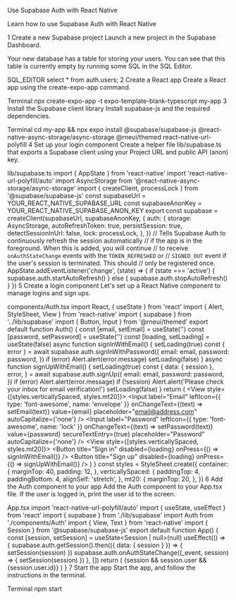 Use Supabase Auth with React Native

Learn how to use Supabase Auth with React Native

1
Create a new Supabase project
Launch a new project in the Supabase Dashboard.

Your new database has a table for storing your users. You can see that this table is currently empty by running some SQL in the SQL Editor.

SQL_EDITOR
select * from auth.users;
2
Create a React app
Create a React app using the create-expo-app command.

Terminal
npx create-expo-app -t expo-template-blank-typescript my-app
3
Install the Supabase client library
Install supabase-js and the required dependencies.

Terminal
cd my-app && npx expo install @supabase/supabase-js @react-native-async-storage/async-storage @rneui/themed react-native-url-polyfill
4
Set up your login component
Create a helper file lib/supabase.ts that exports a Supabase client using your Project URL and public API (anon) key.

lib/supabase.ts
import { AppState } from 'react-native'
import 'react-native-url-polyfill/auto'
import AsyncStorage from '@react-native-async-storage/async-storage'
import { createClient, processLock } from '@supabase/supabase-js'
const supabaseUrl = YOUR_REACT_NATIVE_SUPABASE_URL
const supabaseAnonKey = YOUR_REACT_NATIVE_SUPABASE_ANON_KEY
export const supabase = createClient(supabaseUrl, supabaseAnonKey, {
  auth: {
    storage: AsyncStorage,
    autoRefreshToken: true,
    persistSession: true,
    detectSessionInUrl: false,
    lock: processLock,
  },
})
// Tells Supabase Auth to continuously refresh the session automatically
// if the app is in the foreground. When this is added, you will continue
// to receive `onAuthStateChange` events with the `TOKEN_REFRESHED` or
// `SIGNED_OUT` event if the user's session is terminated. This should
// only be registered once.
AppState.addEventListener('change', (state) => {
  if (state === 'active') {
    supabase.auth.startAutoRefresh()
  } else {
    supabase.auth.stopAutoRefresh()
  }
})
5
Create a login component
Let's set up a React Native component to manage logins and sign ups.

components/Auth.tsx
import React, { useState } from 'react'
import { Alert, StyleSheet, View } from 'react-native'
import { supabase } from '../lib/supabase'
import { Button, Input } from '@rneui/themed'
export default function Auth() {
  const [email, setEmail] = useState('')
  const [password, setPassword] = useState('')
  const [loading, setLoading] = useState(false)
  async function signInWithEmail() {
    setLoading(true)
    const { error } = await supabase.auth.signInWithPassword({
      email: email,
      password: password,
    })
    if (error) Alert.alert(error.message)
    setLoading(false)
  }
  async function signUpWithEmail() {
    setLoading(true)
    const {
      data: { session },
      error,
    } = await supabase.auth.signUp({
      email: email,
      password: password,
    })
    if (error) Alert.alert(error.message)
    if (!session) Alert.alert('Please check your inbox for email verification!')
    setLoading(false)
  }
  return (
    <View style={styles.container}>
      <View style={[styles.verticallySpaced, styles.mt20]}>
        <Input
          label="Email"
          leftIcon={{ type: 'font-awesome', name: 'envelope' }}
          onChangeText={(text) => setEmail(text)}
          value={email}
          placeholder="email@address.com"
          autoCapitalize={'none'}
        />
      </View>
      <View style={styles.verticallySpaced}>
        <Input
          label="Password"
          leftIcon={{ type: 'font-awesome', name: 'lock' }}
          onChangeText={(text) => setPassword(text)}
          value={password}
          secureTextEntry={true}
          placeholder="Password"
          autoCapitalize={'none'}
        />
      </View>
      <View style={[styles.verticallySpaced, styles.mt20]}>
        <Button title="Sign in" disabled={loading} onPress={() => signInWithEmail()} />
      </View>
      <View style={styles.verticallySpaced}>
        <Button title="Sign up" disabled={loading} onPress={() => signUpWithEmail()} />
      </View>
    </View>
  )
}
const styles = StyleSheet.create({
  container: {
    marginTop: 40,
    padding: 12,
  },
  verticallySpaced: {
    paddingTop: 4,
    paddingBottom: 4,
    alignSelf: 'stretch',
  },
  mt20: {
    marginTop: 20,
  },
})
6
Add the Auth component to your app
Add the Auth component to your App.tsx file. If the user is logged in, print the user id to the screen.

App.tsx
import 'react-native-url-polyfill/auto'
import { useState, useEffect } from 'react'
import { supabase } from './lib/supabase'
import Auth from './components/Auth'
import { View, Text } from 'react-native'
import { Session } from '@supabase/supabase-js'
export default function App() {
  const [session, setSession] = useState<Session | null>(null)
  useEffect(() => {
    supabase.auth.getSession().then(({ data: { session } }) => {
      setSession(session)
    })
    supabase.auth.onAuthStateChange((_event, session) => {
      setSession(session)
    })
  }, [])
  return (
    <View>
      <Auth />
      {session && session.user && <Text>{session.user.id}</Text>}
    </View>
  )
}
7
Start the app
Start the app, and follow the instructions in the terminal.

Terminal
npm start